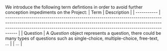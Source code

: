 We introduce the following term defintions in order to avoid further conception impediments on the Project:
| Term | Description
|
| ----------- | ------------------------------------------------------------------------------------------------------------------------------------------------------------------------------------------------------------------------------------------------ |
| Question    | A _Question_ object represents a question, there could be many types of questions such as single-choice, multiple-choice, free-text, ...
|
| ... |